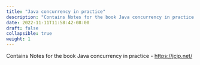 ```yaml
---
title: "Java concurrency in practice"
description: "Contains Notes for the book Java concurrency in practice - https://jcip.net/"
date: 2022-11-11T11:58:42-08:00
draft: false
collapsible: true
weight: 1
---
```


Contains Notes for the book Java concurrency in practice - https://jcip.net/